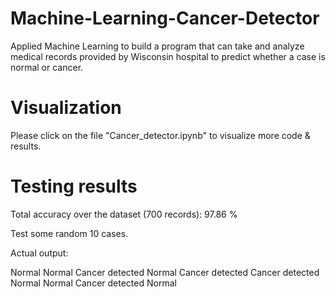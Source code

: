 # Machine-Learning-Cancer-Detector
Applied Machine Learning to build a program that can take and analyze medical records provided by Wisconsin hospital to predict whether a case is normal or cancer.

# Visualization
Please click on the file "Cancer_detector.ipynb" to visualize more code & results.

# Testing results
Total accuracy over the dataset (700 records): 97.86 %

Test some random 10 cases.

Actual output:

Normal
Normal
Cancer detected
Normal
Cancer detected
Cancer detected
Normal
Normal
Cancer detected
Normal
